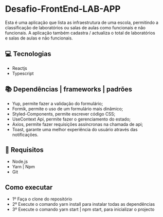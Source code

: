 # Desafio-FrontEnd-LAB-APP
Esta é uma aplicação que lista as infraestrutura de uma escola, permitindo a classificação de laboratórios ou salas de aulas como funcionais e não funcionais. A aplicação também cadastra / actualiza o total de laboratórios e salas de aulas  e não funcionais.

## 💻 Tecnologias

- Reactjs
- Typescript

## 📚 Dependências | frameworks | padrões

- Yup, permite fazer a validação do formulário;
- Formik, permite o uso de um formulário mais dinâmico;
- Styled-Components, permite escrever código CSS;
- UseContext Api, permite fazer o gerenciamento do estado;
- Axios, permite fazer requisições assíncronas na chamada de api;
- Toast, garante uma melhor experiência do usuário através das notificações.

## 🚀 Requisitos

- Node.js
- Yarn | Npm
- Git

## Como executar

- 1º Faça o clone do repositório
- 2º Execute o comando yarn install para instalar todas as dependências
- 3º Execute o comando yarn start | npm start, para inicializar o projecto

